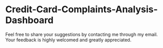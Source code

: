 # Credit-Card-Complaints-Analysis-Dashboard

Feel free to share your suggestions by contacting me through my email. Your feedback is highly welcomed and greatly appreciated.
